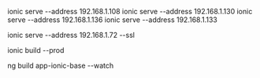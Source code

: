 ionic serve --address 192.168.1.108
ionic serve --address 192.168.1.130
ionic serve --address 192.168.1.136
ionic serve --address 192.168.1.133

ionic serve --address 192.168.1.72 --ssl

ionic build  --prod


ng build  app-ionic-base --watch